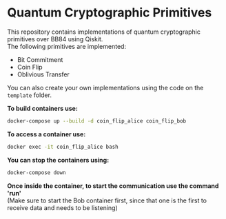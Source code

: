 # Quantum Cryptographic Primitives

This repository contains implementations of quantum cryptographic primitives over BB84 using Qiskit.  
The following primitives are implemented:
- Bit Commitment
- Coin Flip
- Oblivious Transfer

You can also create your own implementations using the code on the `template` folder.

**To build containers use:**
``` bash
docker-compose up --build -d coin_flip_alice coin_flip_bob
```

**To access a container use:**
``` bash
docker exec -it coin_flip_alice bash
```

**You can stop the containers using:**
``` bash
docker-compose down
```

**Once inside the container, to start the communication use the command 'run'**  
(Make sure to start the Bob container first, since that one is the first to receive data and needs to be listening)
